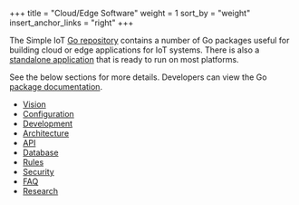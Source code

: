 +++
title = "Cloud/Edge Software"
weight = 1
sort_by = "weight"
insert_anchor_links = "right"
+++

The Simple IoT [Go repository](https://github.com/simpleiot/simpleiot) contains
a number of Go packages useful for building cloud or edge applications for IoT
systems. There is also a
[standalone application](https://github.com/simpleiot/simpleiot/releases) that
is ready to run on most platforms.

See the below sections for more details. Developers can view the Go
[package documentation](https://pkg.go.dev/github.com/simpleiot/simpleiot).

- [Vision](vision.md)
- [Configuration](configuration.md)
- [Development](development.md)
- [Architecture](architecture.md)
- [API](api.md)
- [Database](database.md)
- [Rules](rules.md)
- [Security](security.md)
- [FAQ](faq.md)
- [Research](research.md)
